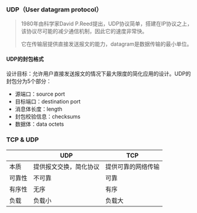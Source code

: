 ### UDP（User datagram protocol）

> 1980年由科学家David P.Reed提出，UDP协议简单，搭建在IP协议之上，该协议尽可能的减少通信机制，因此它的速度非常快。
>
> 它在传输层提供直接发送报文的能力，datagram是数据传输的最小单位。

#### UDP的封包格式

设计目标：允许用户直接发送报文的情况下最大限度的简化应用的设计。UDP的封包分为5个部分：

- 源端口：source port
- 目标端口：destination port
- 消息体长度：length
- 封包校验信息：checksums
- 数据体：data octets



### TCP & UDP

|        | UDP                    | TCP                |
| ------ | ---------------------- | ------------------ |
| 本质   | 提供报文交换，简化协议 | 提供可靠的网络传输 |
| 可靠性 | 不可靠                 | 可靠               |
| 有序性 | 无序                   | 有序               |
| 负载   | 负载小                 | 负载大             |


